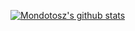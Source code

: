[![Mondotosz's github stats](https://github-readme-stats.vercel.app/api?username=Mondotosz)](https://github.com/anuraghazra/github-readme-stats)